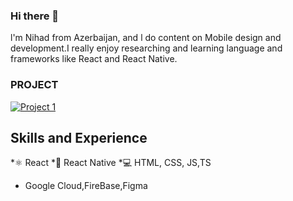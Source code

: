 ### Hi there 👋

l'm Nihad from Azerbaijan, and l do content on Mobile design and development.I really enjoy researching and  learning language and frameworks like React and React Native.
### PROJECT
  [![Project 1](https://github.com/user-attachments/assets/5bea8f7a-dca9-4087-8abd-9a86cea730fa)](https://www.linkedin.com/posts/nihadalyv_part1-typescript-firebase-activity-7231213230696665088-OvT3?utm_source=share&utm_medium=member_desktop&rcm=ACoAADh5oFwB6VTtU34mxIM9KNK1V5sTiT5bfrU)

## Skills and Experience
*⚛ React
*📱 React Native
*💻 HTML, CSS, JS,TS
* Google Cloud,FireBase,Figma


